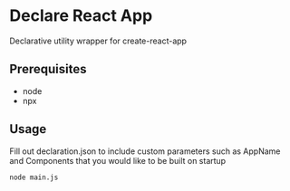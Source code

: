 # Declare React App
Declarative utility wrapper for create-react-app

## Prerequisites
- node
- npx

## Usage
Fill out declaration.json to include custom parameters such as AppName and Components that you would like to be built on startup

`node main.js`
